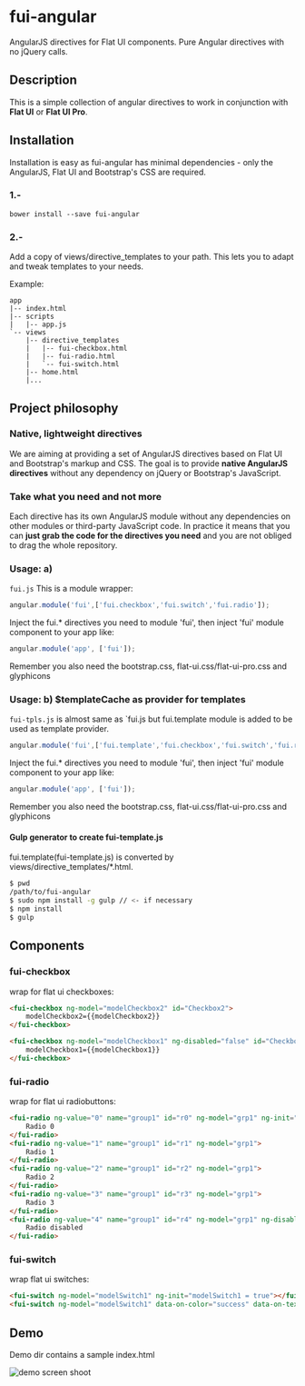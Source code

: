 fui-angular
===========

AngularJS directives for Flat UI components. Pure Angular directives with no jQuery calls.

## Description
This is a simple collection of angular directives to work in conjunction with  **Flat UI** or **Flat UI Pro**. 


## Installation
Installation is easy as fui-angular has minimal dependencies - only the AngularJS, Flat UI and Bootstrap's CSS are required.

### 1.-
```
bower install --save fui-angular
```
### 2.-
Add a copy of views/directive_templates to your path. This lets you to adapt and tweak templates to your needs.

Example:
```
app
|-- index.html
|-- scripts
|   |-- app.js
`-- views
    |-- directive_templates
    |   |-- fui-checkbox.html
    |   |-- fui-radio.html
    |   `-- fui-switch.html
    |-- home.html
    |...
```

## Project philosophy

### Native, lightweight directives

We are aiming at providing a set of AngularJS directives based on Flat UI and Bootstrap's markup and CSS. The goal is to provide **native AngularJS directives** without any dependency on jQuery or Bootstrap's JavaScript.

### Take what you need and not more

Each directive has its own AngularJS module without any dependencies on other modules or third-party JavaScript code. In practice it means that you can **just grab the code for the directives you need** and you are not obliged to drag the whole repository.

### Usage: a)

`fui.js` This is a module wrapper:

```javascript
angular.module('fui',['fui.checkbox','fui.switch','fui.radio']);
```
Inject the fui.* directives you need to module 'fui',
then inject 'fui' module component to your app like:

```javascript
angular.module('app', ['fui']);
```

Remember you also need the bootstrap.css, flat-ui.css/flat-ui-pro.css and glyphicons

### Usage: b) $templateCache as provider for templates

`fui-tpls.js` is almost same as `fui.js but fui.template module is added to be used as template provider.

```javascript
angular.module('fui',['fui.template','fui.checkbox','fui.switch','fui.radio']);
```
Inject the fui.* directives you need to module 'fui',
then inject 'fui' module component to your app like:

```javascript
angular.module('app', ['fui']);
```

Remember you also need the bootstrap.css, flat-ui.css/flat-ui-pro.css and glyphicons


#### Gulp generator to create fui-template.js

fui.template(fui-template.js) is converted by views/directive_templates/*.html.

```sh
$ pwd
/path/to/fui-angular
$ sudo npm install -g gulp // <- if necessary
$ npm install
$ gulp
```


## Components

### fui-checkbox
wrap for flat ui checkboxes:

```html
<fui-checkbox ng-model="modelCheckbox2" id="Checkbox2">
    modelCheckbox2={{modelCheckbox2}}
</fui-checkbox>

<fui-checkbox ng-model="modelCheckbox1" ng-disabled="false" id="Checkbox1">
    modelCheckbox1={{modelCheckbox1}}
</fui-checkbox>
```

### fui-radio
wrap for flat ui radiobuttons:

```html
<fui-radio ng-value="0" name="group1" id="r0" ng-model="grp1" ng-init="grp1=0">
    Radio 0
</fui-radio>
<fui-radio ng-value="1" name="group1" id="r1" ng-model="grp1">
    Radio 1
</fui-radio>
<fui-radio ng-value="2" name="group1" id="r2" ng-model="grp1">
    Radio 2
</fui-radio>
<fui-radio ng-value="3" name="group1" id="r3" ng-model="grp1">
    Radio 3
</fui-radio>
<fui-radio ng-value="4" name="group1" id="r4" ng-model="grp1" ng-disabled="true">
    Radio disabled
</fui-radio>
```


### fui-switch
wrap flat ui switches:

```html
<fui-switch ng-model="modelSwitch1" ng-init="modelSwitch1 = true"></fui-switch>
<fui-switch ng-model="modelSwitch1" data-on-color="success" data-on-text="Hi" data-off-text="By"></fui-switch>
```



## Demo
Demo dir contains a sample index.html

![demo screen shoot](https://raw.githubusercontent.com/sitamet/fui-angular/master/demo/img/fui-demo.png)
